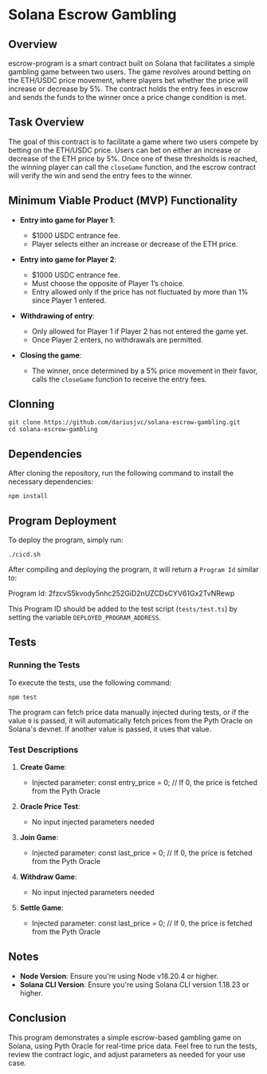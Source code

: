 # Solana Escrow Gambling

## Overview

escrow-program is a smart contract built on Solana that facilitates a simple gambling game between two users. The game revolves around betting on the ETH/USDC price movement, where players bet whether the price will increase or decrease by 5%. The contract holds the entry fees in escrow and sends the funds to the winner once a price change condition is met.

## Task Overview

The goal of this contract is to facilitate a game where two users compete by betting on the ETH/USDC price. Users can bet on either an increase or decrease of the ETH price by 5%. Once one of these thresholds is reached, the winning player can call the `closeGame` function, and the escrow contract will verify the win and send the entry fees to the winner.

## Minimum Viable Product (MVP) Functionality

- **Entry into game for Player 1**:
  - $1000 USDC entrance fee.
  - Player selects either an increase or decrease of the ETH price.

- **Entry into game for Player 2**:
  - $1000 USDC entrance fee.
  - Must choose the opposite of Player 1’s choice.
  - Entry allowed only if the price has not fluctuated by more than 1% since Player 1 entered.

- **Withdrawing of entry**:
  - Only allowed for Player 1 if Player 2 has not entered the game yet.
  - Once Player 2 enters, no withdrawals are permitted.

- **Closing the game**:
  - The winner, once determined by a 5% price movement in their favor, calls the `closeGame` function to receive the entry fees.

## Clonning
```
git clone https://github.com/dariusjvc/solana-escrow-gambling.git
cd solana-escrow-gambling
```
## Dependencies

After cloning the repository, run the following command to install the necessary dependencies:
```
npm install
```

## Program Deployment

To deploy the program, simply run:
```
./cicd.sh
```
After compiling and deploying the program, it will return a `Program Id` similar to:

Program Id: 2fzcvS5kvody5nhc252GiD2nUZCDsCYV61Gx2TvNRewp

This Program ID should be added to the test script (`tests/test.ts`) by setting the variable `DEPLOYED_PROGRAM_ADDRESS`.


## Tests

### Running the Tests

To execute the tests, use the following command:
```
npm test
```
The program can fetch price data manually injected during tests, or if the value `0` is passed, it will automatically fetch prices from the Pyth Oracle on Solana's devnet. If another value is passed, it uses that value.

### Test Descriptions

1. **Create Game**:
   - Injected parameter: 
   const entry_price = 0; // If 0, the price is fetched from the Pyth Oracle

2. **Oracle Price Test**:
   - No input injected parameters needed

3. **Join Game**:
   - Injected parameter: 
   const last_price = 0; // If 0, the price is fetched from the Pyth Oracle

4. **Withdraw Game**:
   - No input injected parameters needed

5. **Settle Game**:
   - Injected parameter: 
   const last_price = 0; // If 0, the price is fetched from the Pyth Oracle

## Notes

- **Node Version**: Ensure you're using Node v18.20.4 or higher.
- **Solana CLI Version**: Ensure you're using Solana CLI version 1.18.23 or higher.


## Conclusion

This program demonstrates a simple escrow-based gambling game on Solana, using Pyth Oracle for real-time price data. Feel free to run the tests, review the contract logic, and adjust parameters as needed for your use case.
